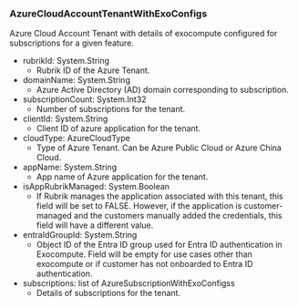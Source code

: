 ### AzureCloudAccountTenantWithExoConfigs
Azure Cloud Account Tenant with details of exocompute configured for subscriptions for a given feature.

- rubrikId: System.String
  - Rubrik ID of the Azure Tenant.
- domainName: System.String
  - Azure Active Directory (AD) domain corresponding to subscription.
- subscriptionCount: System.Int32
  - Number of subscriptions for the tenant.
- clientId: System.String
  - Client ID of azure application for the tenant.
- cloudType: AzureCloudType
  - Type of Azure Tenant. Can be Azure Public Cloud or Azure China Cloud.
- appName: System.String
  - App name of Azure application for the tenant.
- isAppRubrikManaged: System.Boolean
  - If Rubrik manages the application associated with this tenant, this field will be set to FALSE. However, if the application is customer-managed and the customers manually added the credentials, this field will have a different value.
- entraIdGroupId: System.String
  - Object ID of the Entra ID group used for Entra ID authentication in Exocompute. Field will be empty for use cases other than exocompute or if customer has not onboarded to Entra ID authentication.
- subscriptions: list of AzureSubscriptionWithExoConfigss
  - Details of subscriptions for the tenant.
